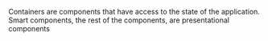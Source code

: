 Containers are components that have access to the state of the application. Smart components, 
the rest of the components, are presentational components
